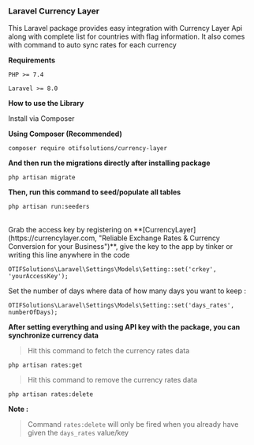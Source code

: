 ### Laravel Currency Layer

This Laravel package provides easy integration with Currency Layer Api along with complete list for countries with flag information. It also comes with command to auto sync rates for each currency 

__Requirements__

```PHP >= 7.4``` 

```Laravel >= 8.0```

__How to use the Library__


Install via Composer

__Using Composer (Recommended)__


```
composer require otifsolutions/currency-layer 
```

__And then run the migrations directly after installing package__

```
php artisan migrate
```

__Then, run this command to seed/populate all tables__

```
php artisan run:seeders
```

<br>
Grab the access key by registering on **[CurrencyLayer](https://currencylayer.com, "Reliable Exchange Rates & Currency Conversion for your Business")**, give the key to the app by tinker or writing this line anywhere in the code

```
OTIFSolutions\Laravel\Settings\Models\Setting::set('crkey', 'yourAccessKey');
```

Set the number of days where data of how many days you want to keep :

```
OTIFSolutions\Laravel\Settings\Models\Setting::set('days_rates', numberOfDays);
```

__After setting everything and using API key with the package, you can synchronize currency data__

> Hit this command to fetch the currency rates data

```
php artisan rates:get
```

> Hit this command to remove the currency rates data

```
php artisan rates:delete
```
**Note :**

> Command `rates:delete` will only be fired when you already have given the `days_rates` value/key